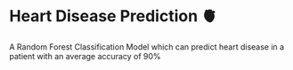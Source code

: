 # Heart Disease Prediction 🫀
A Random Forest Classification Model which can predict heart disease in a patient with an average accuracy of 90%
